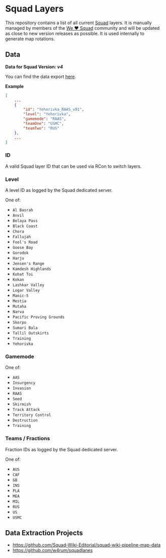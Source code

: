 # Squad Layers

This repository contains a list of all current [Squad](https://joinsquad.com/) layers. It is manually managed by members of the [We ♥️ Squad](https://welovesquad.com/) community and will be updated as close to new version releases as possible. It is used internally to generate map rotations.

## Data

**Data for Squad Version: *v4***

You can find the data export [here](./squad-layers.json).

**Example**
```json
[
    ...
    {
        "id": "Yehorivka_RAAS_v01",
        "level": "Yehorivka",
        "gamemode": "RAAS",
        "teamOne": "USMC",
        "teamTwo": "RUS"
    },
    ...
]
```

### ID
A valid Squad layer ID that can be used via RCon to switch layers.

### Level
A level ID as logged by the Squad dedicated server.

One of:
- `Al Basrah`
- `Anvil`
- `Belaya Pass`
- `Black Coast`
- `Chora`
- `Fallujah`
- `Fool's Road`
- `Goose Bay`
- `Gorodok`
- `Harju`
- `Jensen's Range`
- `Kamdesh Highlands`
- `Kohat Toi`
- `Kokan`
- `Lashkar Valley`
- `Logar Valley`
- `Manic-5`
- `Mestia`
- `Mutaha`
- `Narva`
- `Pacific Proving Grounds`
- `Skorpo`
- `Sumari Bala`
- `Tallil Outskirts`
- `Training`
- `Yehorivka`

### Gamemode
One of:
- `AAS`
- `Insurgency`
- `Invasion`
- `RAAS`
- `Seed`
- `Skirmish`
- `Track Attack`
- `Territory Control`
- `Destruction`
- `Training`

### Teams / Fractions
Fraction IDs as logged by the Squad dedicated server.

One of:
- `AUS`
- `CAF`
- `GB`
- `INS`
- `PLA`
- `MEA`
- `MIL`
- `RUS`
- `US`
- `USMC`

## Data Extraction Projects
- https://github.com/Squad-Wiki-Editorial/squad-wiki-pipeline-map-data
- https://github.com/w4rum/squadlanes
